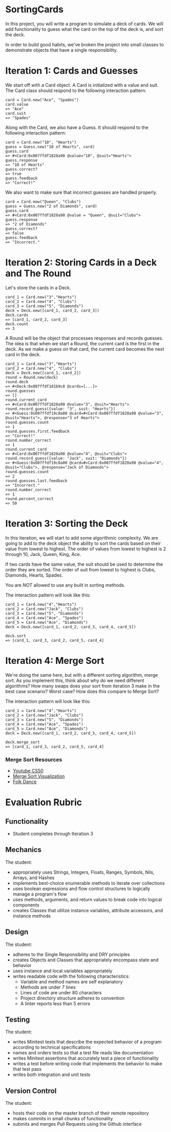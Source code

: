 SortingCards
============

In this project, you will write a program to simulate a deck of cards. We will add functionality to guess what the card on the top of the deck is, and sort the deck.

In order to build good habits, we've broken the project into small classes to demonstrate objects that have a single responsibility.

Iteration 1: Cards and Guesses
==============================

We start off with a Card object. A Card is initialized with a value and suit. The Card class should respond to the following interaction pattern:

```
card = Card.new("Ace", "Spades")
card.value
=> "Ace"
card.suit
=> "Spades"

```

Along with the Card, we also have a Guess. It should respond to the following interaction pattern:

```
card = Card.new("10", "Hearts")
guess = Guess.new("10 of Hearts", card)
guess.card
=> #<Card:0x007ffdf1820a90 @value="10", @suit="Hearts">
guess.response
=> "10 of Hearts"
guess.correct?
=> true
guess.feedback
=> "Correct!"

```

We also want to make sure that incorrect guesses are handled properly.

```
card = Card.new("Queen", "Clubs")
guess = Guess.new("2 of Diamonds", card)
guess.card
=> #<Card:0x007ffdf1820a90 @value = "Queen", @suit="Clubs">
guess.response
=> "2 of Diamonds"
guess.correct?
=> false
guess.feedback
=> "Incorrect."

```

Iteration 2: Storing Cards in a Deck and The Round
==================================================

Let's store the cards in a Deck.

```
card_1 = Card.new("3","Hearts")
card_2 = Card.new("4", "Clubs")
card_3 = Card.new("5", "Diamonds")
deck = Deck.new([card_1, card_2, card_3])
deck.cards
=> [card_1, card_2, card_3]
deck.count
=> 3

```

A Round will be the object that processes responses and records guesses. The idea is that when we start a Round, the current card is the first in the deck. As we make a guess on that card, the current card becomes the next card in the deck.

```
card_1 = Card.new("3","Hearts")
card_2 = Card.new("4", "Clubs")
deck = Deck.new([card_1, card_2])
round = Round.new(deck)
round.deck
=> #<Deck:0x007ffdf181b9c8 @cards=[...]>
round.guesses
=> []
round.current_card
=> #<Card:0x007ffdf1820a90 @value="3", @suit="Hearts">
round.record_guess({value: "3", suit: "Hearts"})
=> #<Guess:0x007ffdf19c8a00 @card=#<Card:0x007ffdf1820a90 @value="3", @suit="Hearts">, @response="3 of Hearts">
round.guesses.count
=> 1
round.guesses.first.feedback
=> "Correct!"
round.number_correct
=> 1
round.current_card
=> #<Card:0x007ffdf1820a90 @value="4", @suit="Clubs">
round.record_guess({value: "Jack", suit: "Diamonds"})
=> #<Guess:0x007ffdf19c8a00 @card=#<Card:0x007ffdf1820a90 @value="4", @suit="Clubs">, @response="Jack of Diamonds">
round.guesses.count
=> 2
round.guesses.last.feedback
=> "Incorrect."
round.number_correct
=> 1
round.percent_correct
=> 50

```

Iteration 3: Sorting the Deck
=============================

In this iteration, we will start to add some algorithmic complexity. We are going to add to the deck object the ability to sort the cards based on their value from lowest to highest. The order of values from lowest to highest is 2 through 10, Jack, Queen, King, Ace.

If two cards have the same value, the suit should be used to determine the order they are sorted. The order of suit from lowest to highest is Clubs, Diamonds, Hearts, Spades.

You are *NOT* allowed to use any built in sorting methods.

The interaction pattern will look like this:

```
card_1 = Card.new("4","Hearts")
card_2 = Card.new("Jack", "Clubs")
card_3 = Card.new("5", "Diamonds")
card_4 = Card.new("Ace", "Spades")
card_5 = Card.new("Ace", "Diamonds")
deck = Deck.new([card_1, card_2, card_3, card_4, card_5])

deck.sort
=> [card_1, card_3, card_2, card_5, card_4]

```

Iteration 4: Merge Sort
=======================

We're doing the same here, but with a different sorting algorithm, merge sort. As you implement this, think about why do we need different algorithms? How many swaps does your sort from iteration 3 make in the best case scenario? Worst case? How does this compare to Merge Sort?

The interaction pattern will look like this:

```
card_1 = Card.new("4","Hearts")
card_2 = Card.new("Jack", "Clubs")
card_3 = Card.new("5", "Diamonds")
card_4 = Card.new("Ace", "Spades")
card_5 = Card.new("Ace", "Diamonds")
deck = Deck.new([card_1, card_2, card_3, card_4, card_5])

deck.merge_sort
=> [card_1, card_3, card_2, card_5, card_4]

```

### Merge Sort Resources

-   [Youtube CS50](https://youtu.be/Pr2Jf83_kG0)
-   [Merge Sort Visualization](https://www.youtube.com/watch?v=ZRPoEKHXTJg)
-   [Folk Dance](https://www.youtube.com/watch?v=XaqR3G_NVoo)

Evaluation Rubric
=================

Functionality
-------------

-   Student completes through Iteration 3

Mechanics
---------

The student:

-   appropriately uses Strings, Integers, Floats, Ranges, Symbols, Nils, Arrays, and Hashes
-   implements best-choice enumerable methods to iterate over collections
-   uses boolean expressions and flow control structures to logically manage a program's flow
-   uses methods, arguments, and return values to break code into logical components
-   creates Classes that utilize instance variables, attribute accessors, and instance methods

Design
------

The student:

-   adheres to the Single Responsibility and DRY principles
-   creates Objects and Classes that appropriately encompass state and behavior
-   uses instance and local variables appropriately
-   writes readable code with the following characteristics:
    -   Variable and method names are self explanatory
    -   Methods are under 7 lines
    -   Lines of code are under 80 characters
    -   Project directory structure adheres to convention
    -   A linter reports less than 5 errors

Testing
-------

The student:

-   writes Minitest tests that describe the expected behavior of a program according to technical specifications
-   names and orders tests so that a test file reads like documentation
-   writes Minitest assertions that accurately test a piece of functionality
-   writes a test before writing code that implements the behavior to make that test pass
-   writes both integration and unit tests

Version Control
---------------

The student:

-   hosts their code on the master branch of their remote repository
-   makes commits in small chunks of functionality
-   submits and merges Pull Requests using the Github interface
